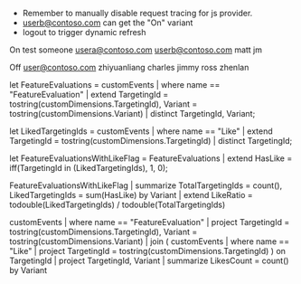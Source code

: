 - Remember to manually disable request tracing for js provider.
- userb@contoso.com can get the "On" variant
- logout to trigger dynamic refresh

On 
test
someone
usera@contoso.com
userb@contoso.com
matt
jm

Off
user@contoso.com
zhiyuanliang
charles
jimmy
ross
zhenlan

let FeatureEvaluations = customEvents
    | where name == "FeatureEvaluation"
    | extend TargetingId = tostring(customDimensions.TargetingId),
             Variant = tostring(customDimensions.Variant)
    | distinct TargetingId, Variant;

let LikedTargetingIds = customEvents
    | where name == "Like"
    | extend TargetingId = tostring(customDimensions.TargetingId)
    | distinct TargetingId;

let FeatureEvaluationsWithLikeFlag = FeatureEvaluations
    | extend HasLike = iff(TargetingId in (LikedTargetingIds), 1, 0);

FeatureEvaluationsWithLikeFlag
| summarize 
    TotalTargetingIds = count(),
    LikedTargetingIds = sum(HasLike)
    by Variant
| extend LikeRatio = todouble(LikedTargetingIds) / todouble(TotalTargetingIds)


customEvents
| where name == "FeatureEvaluation"
| project TargetingId = tostring(customDimensions.TargetingId), Variant = tostring(customDimensions.Variant)
| join (
    customEvents
    | where name == "Like"
    | project TargetingId = tostring(customDimensions.TargetingId)
  ) on TargetingId
| project TargetingId, Variant
| summarize LikesCount = count() by Variant

